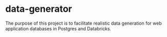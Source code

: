 # data-generator
The purpose of this project is to facilitate realistic data generation for web application databases in Postgres and Databricks.
